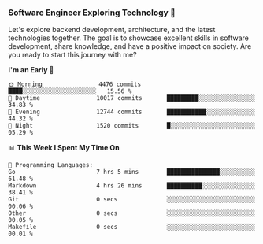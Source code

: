 ### Software Engineer Exploring Technology 🚀 

Let's explore backend development, architecture, and the latest technologies together. The goal is to showcase excellent skills in software development, share knowledge, and have a positive impact on society. Are you ready to start this journey with me?

<!--START_SECTION:waka-->
**I'm an Early 🐤** 

```text
🌞 Morning                4476 commits        ████░░░░░░░░░░░░░░░░░░░░░   15.56 % 
🌆 Daytime                10017 commits       █████████░░░░░░░░░░░░░░░░   34.83 % 
🌃 Evening                12744 commits       ███████████░░░░░░░░░░░░░░   44.32 % 
🌙 Night                  1520 commits        █░░░░░░░░░░░░░░░░░░░░░░░░   05.29 % 
```


📊 **This Week I Spent My Time On** 

```text
💬 Programming Languages: 
Go                       7 hrs 5 mins        ███████████████░░░░░░░░░░   61.48 % 
Markdown                 4 hrs 26 mins       ██████████░░░░░░░░░░░░░░░   38.41 % 
Git                      0 secs              ░░░░░░░░░░░░░░░░░░░░░░░░░   00.06 % 
Other                    0 secs              ░░░░░░░░░░░░░░░░░░░░░░░░░   00.05 % 
Makefile                 0 secs              ░░░░░░░░░░░░░░░░░░░░░░░░░   00.01 % 
```


<!--END_SECTION:waka-->
